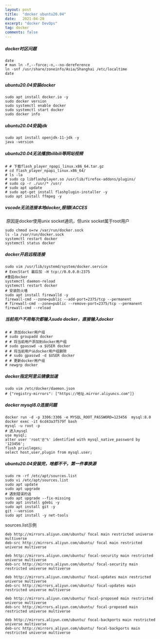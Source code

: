 ```yaml
---
layout: post
title:  "docker ubuntu20.04"
date:   2021-04-28
excerpt: "docker DevOps"
tag: docker
comments: false
---
```


##### docker时区问题

```shell
date
# man ln -f,--force;-n,--no-dereference
ln -snf /usr/share/zoneinfo/Asia/Shanghai /etc/localtime
date
```
##### ubuntu20.04安装docker

```shell
sudo apt install docker.io -y
sudo docker version
sudo systemctl enable docker
sudo systemctl start docker
sudo docker info
```

##### ubuntu20.04安装jdk

```shell
sudo apt install openjdk-11-jdk -y
java -version
```

##### ubuntu20.04无法播放bilibili等网站视频

```shell
# # 下载flash_player_npapi_linux.x86_64.tar.gz
# cd flash_player_npapi_linux.x86_64/
# ls -la
# sudo cp libflashplayer.so /usr/lib/firefox-addons/plugins/
# sudo cp -r ./usr/* /usr/
# sudo apt update
# sudo apt-get install flashplugin-installer -y
sudo apt install ffmpeg -y
```

##### vscode无法连接本地docker,报错EACCES

​    原因是docker使用unix socket通讯，但unix socket属于root用户
```shell
sudo chmod o=rw /var/run/docker.sock
ls -la /var/run/docker.sock
systemctl restart docker
systemctl status docker
```

##### docker开启远程连接

```shell
sudo vim /usr/lib/systemd/system/docker.service
# ExecStart 最后加 -H tcp://0.0.0.0:2375
#重启docker
systemctl daemon-reload
systemctl restart docker
# 安装防火墙
sudo apt install firewalld -y
firewall-cmd --zone=public --add-port=2375/tcp --permanent
# firewall-cmd --zone=public --remove-port=2375/tcp --permanent
firewall-cmd --reload
```

##### 当前用户不用每次都输入sudo docker，直接输入docker

```shell
# # 添加docker用户组
# sudo groupadd docker
# # 将当前用户添加到docker用户组
# sudo gpasswd -a $USER docker
# # 将当前用户从docker用户组删除
# # sudo gpasswd -d $USER docker
# # 更新docker用户组
# newgrp docker
```

##### docker指定阿里云镜像加速

```shell
sudo vim /etc/docker/daemon.json
# {"registry-mirrors": ["https://地址.mirror.aliyuncs.com"]}
```

##### docker mysql8.0连接问题

```shell
docker run -d -p 3306:3306 -e MYSQL_ROOT_PASSWORD=123456  mysql:8.0
docker exec -it 6cd43a3f579f bash
mysql -u root -p
# 进入mysql
use mysql;
alter user 'root'@'%' identified with mysql_native_password by '123456';
flush privileges;
select host,user,plugin from mysql.user;
```

##### ubuntu20.04安装完，啥都不干，第一件事换源

```shell
sudo rm -rf /etc/apt/sources.list
sudo vi /etc/apt/sources.list
sudo apt update
sudo apt upgrade
# 遇到错误的话
sudo apt upgrade --fix-missing
sudo apt install gdebi -y
sudo apt install git -y
git --version
sudo apt install -y net-tools
```

sources.list示例
```
deb http://mirrors.aliyun.com/ubuntu/ focal main restricted universe multiverse
deb-src http://mirrors.aliyun.com/ubuntu/ focal main restricted universe multiverse

deb http://mirrors.aliyun.com/ubuntu/ focal-security main restricted universe multiverse
deb-src http://mirrors.aliyun.com/ubuntu/ focal-security main restricted universe multiverse

deb http://mirrors.aliyun.com/ubuntu/ focal-updates main restricted universe multiverse
deb-src http://mirrors.aliyun.com/ubuntu/ focal-updates main restricted universe multiverse

deb http://mirrors.aliyun.com/ubuntu/ focal-proposed main restricted universe multiverse
deb-src http://mirrors.aliyun.com/ubuntu/ focal-proposed main restricted universe multiverse

deb http://mirrors.aliyun.com/ubuntu/ focal-backports main restricted universe multiverse
deb-src http://mirrors.aliyun.com/ubuntu/ focal-backports main restricted universe multiverse
```